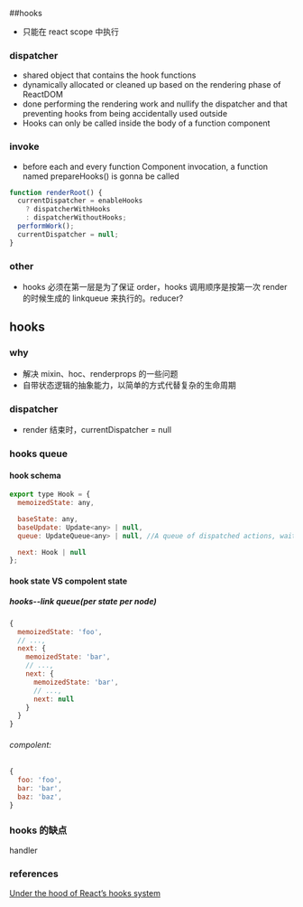 ##hooks

- 只能在 react scope 中执行

### dispatcher

- shared object that contains the hook functions
- dynamically allocated or cleaned up based on the rendering phase of ReactDOM
- done performing the rendering work and nullify the dispatcher and that preventing hooks from being accidentally used outside
- Hooks can only be called inside the body of a function component

### invoke

- before each and every function Component invocation, a function named prepareHooks() is gonna be called

```js
function renderRoot() {
  currentDispatcher = enableHooks
    ? dispatcherWithHooks
    : dispatcherWithoutHooks;
  performWork();
  currentDispatcher = null;
}
```

### other

- hooks 必须在第一层是为了保证 order，hooks 调用顺序是按第一次 render 的时候生成的 linkqueue 来执行的。reducer?

## hooks

### why

- 解决 mixin、hoc、renderprops 的一些问题
- 自带状态逻辑的抽象能力，以简单的方式代替复杂的生命周期

### dispatcher

- render 结束时，currentDispatcher = null

### hooks queue

#### hook schema

```js
export type Hook = {
  memoizedState: any,

  baseState: any,
  baseUpdate: Update<any> | null,
  queue: UpdateQueue<any> | null, //A queue of dispatched actions, waiting to go through the reducer.

  next: Hook | null
};
```

#### hook state VS compolent state

##### hooks--link queue(per state per node)

```js
{
  memoizedState: 'foo',
  // ...,
  next: {
    memoizedState: 'bar',
    // ...,
    next: {
      memoizedState: 'bar',
      // ...,
      next: null
    }
  }
}
```

###### compolent:

```js
{
  foo: 'foo',
  bar: 'bar',
  baz: 'baz',
}
```

### hooks 的缺点

handler

### references

[Under the hood of React’s hooks system](https://medium.com/the-guild/under-the-hood-of-reacts-hooks-system-eb59638c9dba)
